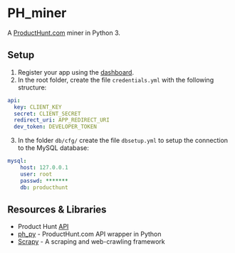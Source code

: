 # PH_miner
A [ProductHunt.com](https://www.producthunt.com) miner in Python 3.

## Setup
1. Register your app using the [dashboard](https://www.producthunt.com/v1/oauth/applications).
2. In the root folder, create the file `credentials.yml` with the following structure:

```yaml
api:
  key: CLIENT_KEY
  secret: CLIENT_SECRET
  redirect_uri: APP_REDIRECT_URI
  dev_token: DEVELOPER_TOKEN
```

3. In the folder `db/cfg/` create the file `dbsetup.yml` to setup the connection to the MySQL database:
```yaml
mysql:
    host: 127.0.0.1
    user: root
    passwd: *******
    db: producthunt
```

## Resources & Libraries
  * Product Hunt [API](https://api.producthunt.com/v1/docs)
  * [ph_py](https://github.com/anatg/ph_py) - ProductHunt.com API wrapper in Python
  * [Scrapy](https://scrapy.org) - A scraping and web-crawling framework
